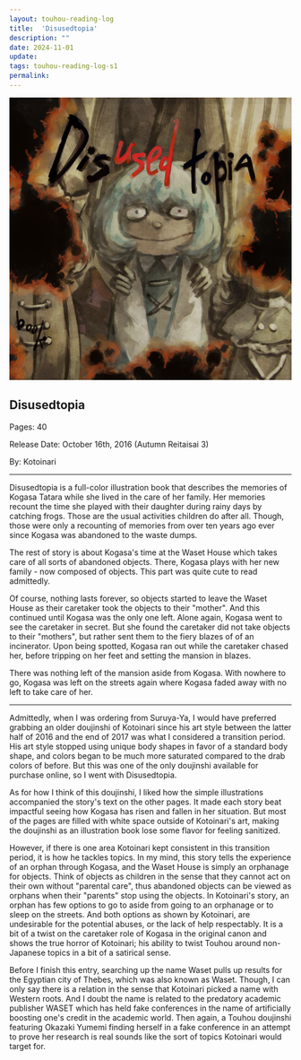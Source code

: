 ```yaml
---
layout: touhou-reading-log
title:  'Disusedtopia'
description: ""
date: 2024-11-01
update: 
tags: touhou-reading-log-s1
permalink:
---
```

![Disusedtopia.jpg](/images/indexes-extras/touhou-reading-log/S1/01/Disusedtopia.jpg)
## Disusedtopia

Pages: 40

Release Date: October 16th, 2016 (Autumn Reitaisai 3)

By: Kotoinari

- - -

Disusedtopia is a full-color illustration book that describes the memories of Kogasa Tatara while she lived in the care of her family. Her memories recount the time she played with their daughter during rainy days by catching frogs. Those are the usual activities children do after all. Though, those were only a recounting of memories from over ten years ago ever since Kogasa was abandoned to the waste dumps.

The rest of story is about Kogasa's time at the Waset House which takes care of all sorts of abandoned objects. There, Kogasa plays with her new family - now composed of objects. This part was quite cute to read admittedly.

Of course, nothing lasts forever, so objects started to leave the Waset House as their caretaker took the objects to their "mother". And this continued until Kogasa was the only one left. Alone again, Kogasa went to see the caretaker in secret. But she found the caretaker did not take objects to their "mothers", but rather sent them to the fiery blazes of of an incinerator. Upon being spotted, Kogasa ran out while the caretaker chased her, before tripping on her feet and setting the mansion in blazes.

There was nothing left of the mansion aside from Kogasa. With nowhere to go, Kogasa was left on the streets again where Kogasa faded away with no left to take care of her.

- - -

Admittedly, when I was ordering from Suruya-Ya, I would have preferred grabbing an older doujinshi of Kotoinari since his art style between the latter half of 2016 and the end of 2017 was what I considered a transition period. His art style stopped using unique body shapes in favor of a standard body shape, and colors began to be much more saturated compared to the drab colors of before. But this was one of the only doujinshi available for purchase online, so I went with Disusedtopia.

As for how I think of this doujinshi, I liked how the simple illustrations accompanied the story's text on the other pages. It made each story beat impactful seeing how Kogasa has risen and fallen in her situation. But most of the pages are filled with white space outside of Kotoinari's art, making the doujinshi as an illustration book lose some flavor for feeling sanitized.

However, if there is one area Kotoinari kept consistent in this transition period, it is how he tackles topics. In my mind, this story tells the experience of an orphan through Kogasa, and the Waset House is simply an orphanage for objects. Think of objects as children in the sense that they cannot act on their own without "parental care", thus abandoned objects can be viewed as orphans when their "parents" stop using the objects. In Kotoinari's story, an orphan has few options to go to aside from going to an orphanage or to sleep on the streets. And both options as shown by Kotoinari, are undesirable for the potential abuses, or the lack of help respectably. It is a bit of a twist on the caretaker role of Kogasa in the original canon and shows the true horror of Kotoinari; his ability to twist Touhou around non-Japanese topics in a bit of a satirical sense.

Before I finish this entry, searching up the name Waset pulls up results for the Egyptian city of Thebes, which was also known as Waset. Though, I can only say there is a relation in the sense that Kotoinari picked a name with Western roots. And I doubt the name is related to the predatory academic publisher WASET which has held fake conferences in the name of artificially boosting one's credit in the academic world. Then again, a Touhou doujinshi featuring Okazaki Yumemi finding herself in a fake conference in an attempt to prove her research is real sounds like the sort of topics Kotoinari would target for.
